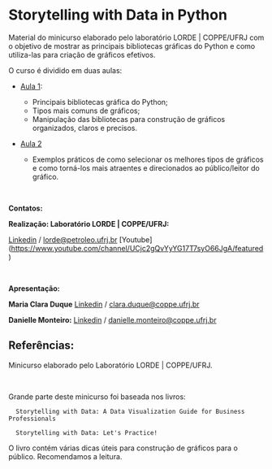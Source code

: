 # Storytelling with Data in Python

Material do minicurso elaborado pelo laboratório LORDE | COPPE/UFRJ com o objetivo de mostrar as principais bibliotecas gráficas do Python e como utiliza-las para criação de gráficos efetivos.

O curso é dividido em duas aulas:
  - [Aula 1](https://www.youtube.com/watch?v=m_HcR_vC9xs&t=59s&ab_channel=LORDE-COPPE%2FUFRJ): 
    - Principais bibliotecas gráfica do Python; 
    - Tipos mais comuns de gráficos; 
    - Manipulação das bibliotecas para construção de gráficos organizados, claros e precisos.

  - [Aula 2](https://www.youtube.com/watch?v=Jtx8ZG2Dxl0&t=21s&ab_channel=LORDE-COPPE%2FUFRJ) 
    - Exemplos práticos de como selecionar os melhores tipos de gráficos e como torná-los mais atraentes e direcionados ao público/leitor do gráfico.


<br>

**Contatos:**

**Realização: Laboratório LORDE | COPPE/UFRJ:**

[Linkedin](https://www.linkedin.com/company/lorde-ufrj) / lorde@petroleo.ufrj.br
[Youtube] (https://www.youtube.com/channel/UCjc2gQvYyYG17T7syO66JgA/featured) 


<br>

**Apresentação:** 

**Maria Clara Duque**
[Linkedin](https://www.linkedin.com/in/maria-clara-duque-5a78972b/) / clara.duque@coppe.ufrj.br


**Danielle Monteiro:**
[Linkedin](https://www.linkedin.com/in/daniellemonteiro/) / danielle.monteiro@coppe.ufrj.br


## Referências:

Minicurso elaborado pelo Laboratório LORDE | COPPE/UFRJ.

<br>

Grande parte deste minicurso foi baseada nos livros: 

      Storytelling with Data: A Data Visualization Guide for Business Professionals

      Storytelling with Data: Let's Practice!


O livro contém várias dicas úteis para construção de gráficos para o público. Recomendamos a leitura.




